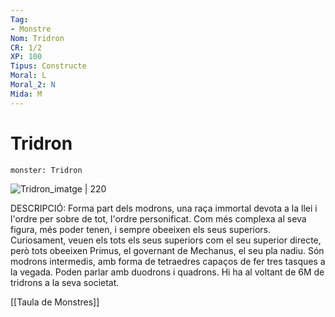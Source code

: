 ```yaml
---
Tag:
- Monstre
Nom: Tridron
CR: 1/2
XP: 100
Tipus: Constructe
Moral: L
Moral_2: N
Mida: M
---
```

# Tridron

```statblock
monster: Tridron
```

![Tridron_imatge | 220](https://static.wikia.nocookie.net/forgottenrealms/images/a/a9/Tridrone-5e.jpeg/revision/latest/scale-to-width-down/350?cb=20171002155847)

DESCRIPCIÓ: 
Forma part dels modrons, una raça immortal devota a la llei i l'ordre per sobre de tot, l'ordre personificat. Com més complexa al seva figura, més poder tenen, i sempre obeeixen els seus superiors. Curiosament, veuen els tots els seus superiors com el seu superior directe, però tots obeeixen Primus, el governant de Mechanus, el seu pla nadiu. Són modrons intermedis, amb forma de tetraedres capaços de fer tres tasques a la vegada. Poden parlar amb duodrons i quadrons. Hi ha al voltant de 6M de tridrons a la seva societat. 

[[Taula de Monstres]]